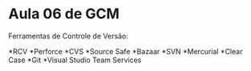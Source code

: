 # Aula 06 de GCM

Ferramentas de Controle de Versão:

*RCV
*Perforce
*CVS
*Source Safe
*Bazaar
*SVN
*Mercurial
*Clear Case
*Git
*Visual Studio Team Services
